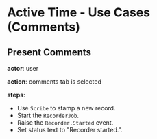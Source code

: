 # Active Time - Use Cases (Comments)

## Present Comments

**actor**: user

**action**: comments tab is selected

**steps**:

- Use `Scribe` to stamp a new record.
- Start the `RecorderJob`.
- Raise the `Recorder.Started` event.
- Set status text to "Recorder started.".